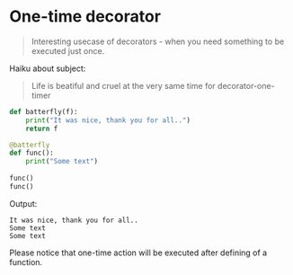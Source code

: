 # One-time decorator

> Interesting usecase of decorators - when you need something to be executed just once.

Haiku about subject:

> Life is beatiful
> and cruel at the very same time
> for decorator-one-timer


```python
def batterfly(f):
    print("It was nice, thank you for all..")
    return f

@batterfly
def func():
    print("Some text")
    
func()
func()
```
Output:

    It was nice, thank you for all..
    Some text
    Some text
    
Please notice that one-time action will be executed after defining of a function. 